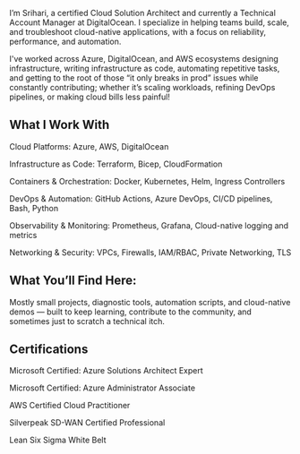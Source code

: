 I’m Srihari, a certified Cloud Solution Architect and currently a Technical Account Manager at DigitalOcean. I specialize in helping teams build, scale, and troubleshoot cloud-native applications, with a focus on reliability, performance, and automation.

I've worked across Azure, DigitalOcean, and AWS ecosystems designing infrastructure, writing infrastructure as code, automating repetitive tasks, and getting to the root of those “it only breaks in prod” issues while constantly contributing; whether it’s scaling workloads, refining DevOps pipelines, or making cloud bills less painful!

## What I Work With

Cloud Platforms: Azure, AWS, DigitalOcean

Infrastructure as Code: Terraform, Bicep, CloudFormation

Containers & Orchestration: Docker, Kubernetes, Helm, Ingress Controllers

DevOps & Automation: GitHub Actions, Azure DevOps, CI/CD pipelines, Bash, Python

Observability & Monitoring: Prometheus, Grafana, Cloud-native logging and metrics

Networking & Security: VPCs, Firewalls, IAM/RBAC, Private Networking, TLS

## What You’ll Find Here:

Mostly small projects, diagnostic tools, automation scripts, and cloud-native demos — built to keep learning, contribute to the community, and sometimes just to scratch a technical itch.

## Certifications
Microsoft Certified: Azure Solutions Architect Expert

Microsoft Certified: Azure Administrator Associate

AWS Certified Cloud Practitioner

Silverpeak SD-WAN Certified Professional

Lean Six Sigma White Belt

